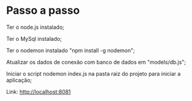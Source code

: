 <h1> Passo a passo </h1>

<p>Ter o node.js instalado;</p>
<p>Ter o MySql instalado;</p>
<p>Ter o nodemon instalado "npm install -g nodemon";</p>
<p>Atualizar os dados de conexão com banco de dados em "models/db.js";</p>
<p>Iniciar o script nodemon index.js na pasta raiz do projeto para iniciar a aplicação;</p>

<p>Link: <a href="http://localhost:8081" target="_blank"> http://localhost:8081 </a></p>
